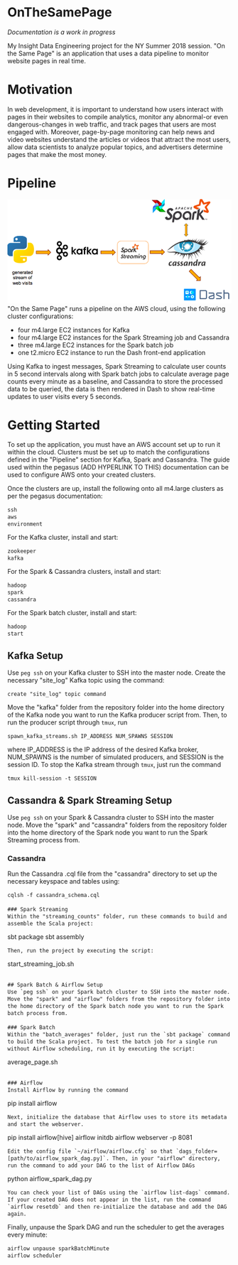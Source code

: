 # OnTheSamePage
*Documentation is a work in progress*

My Insight Data Engineering project for the NY Summer 2018 session. "On the Same Page" is an application that uses a data pipeline to monitor website pages in real time.

# Motivation
In web development, it is important to understand how users interact with pages in their websites to compile analytics, monitor any abnormal-or even dangerous-changes in web traffic, and track pages that users are most engaged with. Moreover, page-by-page monitoring can help news and video websites understand the articles or videos that attract the most users, allow data scientists to analyze popular topics, and advertisers determine pages that make the most money.

# Pipeline
![alt text](img/pipeline.png)
"On the Same Page" runs a pipeline on the AWS cloud, using the following cluster configurations:

* four m4.large EC2 instances for Kafka
* four m4.large EC2 instances for the Spark Streaming job and Cassandra 
* three m4.large EC2 instances for the Spark batch job
* one t2.micro EC2 instance to run the Dash front-end application

Using Kafka to ingest messages, Spark Streaming to calculate user counts in 5 second intervals along with Spark batch jobs to calculate average page counts every minute as a baseline, and Cassandra to store the processed data to be queried, the data is then rendered in Dash to show real-time updates to user visits every 5 seconds.

# Getting Started
To set up the application, you must have an AWS account set up to run it within the cloud. Clusters must be set up to match the configurations defined in the "Pipeline" section for Kafka, Spark and Cassandra. The guide used within the pegasus (ADD HYPERLINK TO THIS) documentation can be used to configure AWS onto your created clusters.

Once the clusters are up, install the following onto all m4.large clusters as per the pegasus documentation:
```
ssh
aws
environment
```

For the Kafka cluster, install and start:
```
zookeeper
kafka
```

For the Spark & Cassandra clusters, install and start:
```
hadoop
spark
cassandra
```

For the Spark batch cluster, install and start:
```
hadoop
start
```

## Kafka Setup
Use `peg ssh` on your Kafka cluster to SSH into the master node. Create the necessary "site_log" Kafka topic using the command:
```
create "site_log" topic command
```

Move the "kafka" folder from the repository folder into the home directory of the Kafka node you want to run the Kafka producer script from. Then, to run the producer script through `tmux`, run 
```
spawn_kafka_streams.sh IP_ADDRESS NUM_SPAWNS SESSION 
```
where IP_ADDRESS is the IP address of the desired Kafka broker, NUM_SPAWNS is the number of simulated producers, and SESSION is the session ID. To stop the Kafka stream through `tmux`, just run the command
```
tmux kill-session -t SESSION
```

## Cassandra & Spark Streaming Setup
Use `peg ssh` on your Spark & Cassandra cluster to SSH into the master node. Move the "spark" and "cassandra" folders from the repository folder into the home directory of the Spark node you want to run the Spark Streaming process from. 

### Cassandra
Run the Cassandra .cql file from the "cassandra" directory to set up the necessary keyspace and tables using:
```
cqlsh -f cassandra_schema.cql

### Spark Streaming
Within the "streaming_counts" folder, run these commands to build and assemble the Scala project:
```
sbt package
sbt assembly
```
Then, run the project by executing the script:
```
start_streaming_job.sh
```

## Spark Batch & Airflow Setup
Use `peg ssh` on your Spark batch cluster to SSH into the master node. Move the "spark" and "airflow" folders from the repository folder into the home directory of the Spark batch node you want to run the Spark batch process from. 

### Spark Batch
Within the "batch_averages" folder, just run the `sbt package` command to build the Scala project. To test the batch job for a single run without Airflow scheduling, run it by executing the script:
```
average_page.sh
```

### Airflow
Install Airflow by running the command
```
pip install airflow
```
Next, initialize the database that Airflow uses to store its metadata and start the webserver.
```
pip install airflow[hive]
airflow initdb
airflow webserver -p 8081
```
Edit the config file `~/airflow/airflow.cfg` so that `dags_folder=[path/to/airflow_spark_dag.py]`. Then, in your "airflow" directory, run the command to add your DAG to the list of Airflow DAGs
```
python airflow_spark_dag.py
```
You can check your list of DAGs using the `airflow list-dags` command. If your created DAG does not appear in the list, run the command `airflow resetdb` and then re-initialize the database and add the DAG again.
```
Finally, unpause the Spark DAG and run the scheduler to get the averages every minute:
```
airflow unpause sparkBatchMinute
airflow scheduler
```
